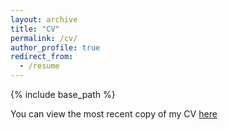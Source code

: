 ```yaml
---
layout: archive
title: "CV"
permalink: /cv/
author_profile: true
redirect_from:
  - /resume
---
```


{% include base_path %}

You can view the most recent copy of my CV [here](http://skleffingwell.github.io/files/Leffingwell_CV.pdf)


